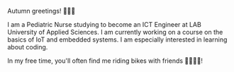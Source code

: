 Autumn greetings! 👋🍄🍂

I am a Pediatric Nurse studying to become an ICT Engineer at LAB University of Applied Sciences. 
I am currently working on a course on the basics of IoT and embedded systems. I am especially interested in learning about coding. 

In my free time, you'll often find me riding bikes with friends 🚴‍♀️🚵‍♀️!

<!--
**JasmiinaT/JasmiinaT** is a ✨ _special_ ✨ repository because its `README.md` (this file) appears on your GitHub profile.

Here are some ideas to get you started:

- 🔭 I’m currently working on ...
- 🌱 I’m currently learning ...
- 👯 I’m looking to collaborate on ...
- 🤔 I’m looking for help with ...
- 💬 Ask me about ...
- 📫 How to reach me: ...
- 😄 Pronouns: ...
- ⚡ Fun fact: ...
-->
